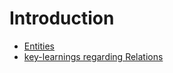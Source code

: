 


# Introduction
- [Entities](entities.md)
- [key-learnings regarding Relations](key-learnings-relations.md)